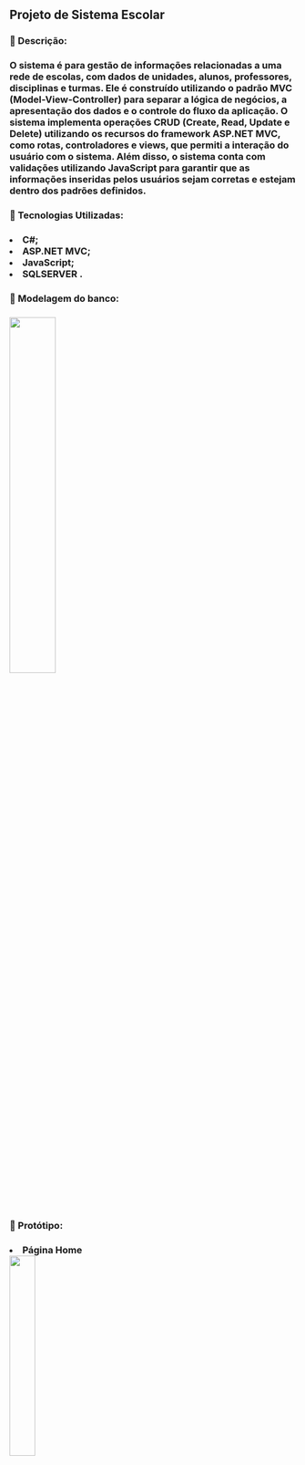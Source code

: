 <h2>Projeto de Sistema Escolar</h2>
<h3>
🚀 Descrição: <h3>
 <p> O sistema é para gestão de informações relacionadas a uma rede de escolas, com dados de unidades, alunos, professores, disciplinas
   e turmas. Ele é construído utilizando o padrão MVC (Model-View-Controller) para separar a lógica de negócios, a apresentação dos dados
   e o controle do fluxo da aplicação. O sistema implementa operações CRUD (Create, Read, Update e Delete) utilizando os recursos do
   framework ASP.NET MVC, como rotas, controladores e views, que permiti a interação do usuário com o sistema. Além disso, o sistema conta
   com validações utilizando JavaScript para garantir que as informações inseridas pelos usuários sejam corretas e estejam dentro
   dos padrões definidos.
  </p>
<h3>
🚀 Tecnologias Utilizadas: <h3>
<li> C#; </li>
<li> ASP.NET MVC; </li>
<li> JavaScript; </li>
<li> SQLSERVER . </li>
  
<h3>🚀 Modelagem do banco: <h3>
<img src="./prototipo/db_Escola.png" alt="" width ='40%'>   
  
<h3>🚀 Protótipo: <h3>
  
<div>
  <div>
    <li>Página Home </li>
    <img src="" alt="" width ='30%'>
  </div><br>
